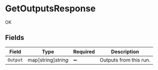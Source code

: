 # GetOutputsResponse

OK


## Fields

| Field                  | Type                   | Required               | Description            |
| ---------------------- | ---------------------- | ---------------------- | ---------------------- |
| `Output`               | map[string]*string*    | :heavy_minus_sign:     | Outputs from this run. |